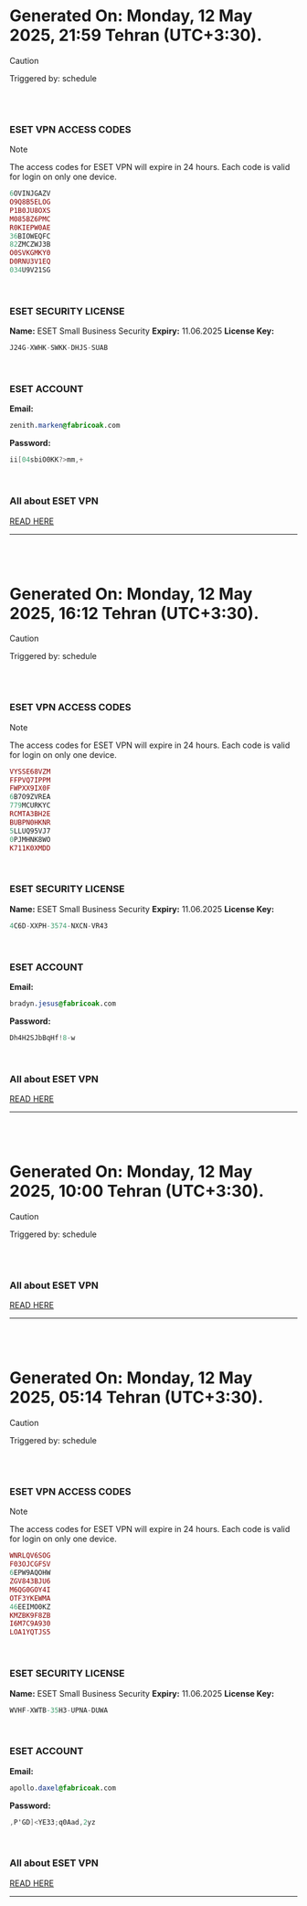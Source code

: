 # Generated On: Monday, 12 May 2025, 21:59 Tehran (UTC+3:30).

> [!CAUTION]
> Triggered by: schedule

<br><br>

### ESET VPN ACCESS CODES

> [!NOTE]
> The access codes for ESET VPN will expire in 24 hours.
> Each code is valid for login on only one device.

```ruby
6OVINJGAZV
O9Q8B5ELOG
P1B0JU8OXS
M085BZ6PMC
R0KIEPW0AE
36BIOWEQFC
82ZMCZWJ3B
O0SVKGMKY0
D0RNU3V1EQ
034U9V21SG
```

<br>

### ESET SECURITY LICENSE

**Name:** ESET Small Business Security
**Expiry:** 11.06.2025
**License Key:**

```POV-Ray SDL
J24G-XWHK-SWKK-DHJS-SUAB
```

<br>

### ESET ACCOUNT

**Email:**

```CSS
zenith.marken@fabricoak.com
```

**Password:**

```POV-Ray SDL
ii[04sbiO0KK?>mm,+
```

<br>

### All about ESET VPN

[READ HERE](https://t.me/F_NiREvil/2113)

---

<br><br>

# Generated On: Monday, 12 May 2025, 16:12 Tehran (UTC+3:30).

> [!CAUTION]
> Triggered by: schedule

<br><br>

### ESET VPN ACCESS CODES

> [!NOTE]
> The access codes for ESET VPN will expire in 24 hours.
> Each code is valid for login on only one device.

```ruby
VYSSE68VZM
FFPVQ7IPPM
FWPXX9IX0F
6B7O9ZVREA
779MCURKYC
RCMTA3BH2E
BUBPN0HKNR
5LLUQ95VJ7
0PJMHNK8WO
K711K0XMDD
```

<br>

### ESET SECURITY LICENSE

**Name:** ESET Small Business Security
**Expiry:** 11.06.2025
**License Key:**

```POV-Ray SDL
4C6D-XXPH-3574-NXCN-VR43
```

<br>

### ESET ACCOUNT

**Email:**

```CSS
bradyn.jesus@fabricoak.com
```

**Password:**

```POV-Ray SDL
Dh4H2SJbBqHf!8-w
```

<br>

### All about ESET VPN

[READ HERE](https://t.me/F_NiREvil/2113)

---

<br><br>

# Generated On: Monday, 12 May 2025, 10:00 Tehran (UTC+3:30).

> [!CAUTION]
> Triggered by: schedule

<br><br>

### All about ESET VPN

[READ HERE](https://t.me/F_NiREvil/2113)

---

<br><br>

# Generated On: Monday, 12 May 2025, 05:14 Tehran (UTC+3:30).

> [!CAUTION]
> Triggered by: schedule

<br><br>

### ESET VPN ACCESS CODES

> [!NOTE]
> The access codes for ESET VPN will expire in 24 hours.
> Each code is valid for login on only one device.

```ruby
WNRLQV6SOG
F03OJCGFSV
6EPW9AQOHW
ZGV843BJU6
M6QG0GOY4I
OTF3YKEWMA
46EEIMO0KZ
KMZBK9F8ZB
I6M7C9A930
LOA1YQTJS5
```

<br>

### ESET SECURITY LICENSE

**Name:** ESET Small Business Security
**Expiry:** 11.06.2025
**License Key:**

```POV-Ray SDL
WVHF-XWTB-35H3-UPNA-DUWA
```

<br>

### ESET ACCOUNT

**Email:**

```CSS
apollo.daxel@fabricoak.com
```

**Password:**

```POV-Ray SDL
,P'GD]<YE33;q0Aad,2yz
```

<br>

### All about ESET VPN

[READ HERE](https://t.me/F_NiREvil/2113)

---

<br><br>

